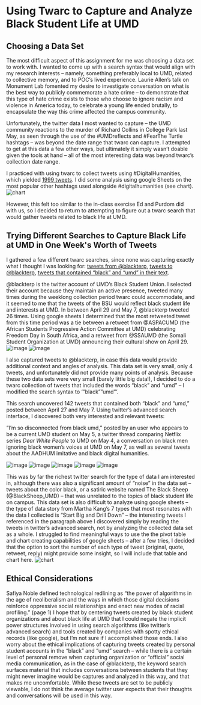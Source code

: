 # Using Twarc to Capture and Analyze Black Student Life at UMD

## Choosing a Data Set
The most difficult aspect of this assignment for me was choosing a data set to work with. I wanted to come up with a search syntax that would align with my research interests – namely, something preferably local to UMD, related to collective memory, and to POC’s lived experience. Laurie Allen’s talk on Monument Lab fomented my desire to investigate conversation on what is the best way to publicly commemorate a hate crime – to demonstrate that this type of hate crime exists to those who choose to ignore racism and violence in America today, to celebrate a young life ended brutally, to encapsulate the way this crime affected the campus community.

Unfortunately, the twitter data I most wanted to capture – the UMD community reactions to the murder of Richard Collins in College Park last May, as seen through the use of the #UMDreflects and #FearThe Turtle hashtags – was beyond the date range that twarc can capture. I attempted to get at this data a few other ways, but ultimately it simply wasn’t doable given the tools at hand – all of the most interesting data was beyond twarc’s collection date range.

I practiced with using twarc to collect tweets using #DigitalHumanities, which yielded [1999 tweets](https://github.com/caitcl/datastory/blob/master/data/hashdhtweets.csv). I did some analysis using google Sheets on the most popular other hashtags used alongside #digitalhumanities (see chart).
![chart](https://github.com/caitcl/datastory/blob/master/images/hashdhhashtagchart.png)

However, this felt too similar to the in-class exercise Ed and Purdom did with us, so I decided to return to attempting to figure out a twarc search that would gather tweets related to black life at UMD.

## Trying Different Searches to Capture Black Life at UMD in One Week's Worth of Tweets
I gathered a few different twarc searches, since none was capturing exactly what I thought I was looking for: [tweets from @blackterp](https://github.com/caitcl/datastory/blob/master/data/tweetsfromblackterp.csv), [tweets to @blackterp](https://github.com/caitcl/datastory/blob/master/data/tweetstoblackterp.csv), [tweets that contained “black” and “umd” in their text](https://github.com/caitcl/datastory/blob/master/data/blackumdtweets.csv).

@blackterp is the twitter account of UMD’s Black Student Union. I selected their account because they maintain an active presence, tweeted many times during the weeklong collection period twarc could accommodate, and it seemed to me that the tweets of the BSU would reflect black student life and interests at UMD. In between April 29 and May 7, @blackterp tweeted 26 times. Using google sheets I determined that the most retweeted tweet from this time period was a tie between a retweet from @ASPACUMD (the African Students Progressive Action Committee at UMD) celebrating Freedom Day in South Africa, and a retweet from @SSAUMD (the Somali Student Organization at UMD) announcing their cultural show on April 29.
![image](https://github.com/caitcl/datastory/blob/master/images/ASPACUMDretweet.png)
![image](https://github.com/caitcl/datastory/blob/master/images/SSAUMDretweet.png)

I also captured tweets to @blackterp, in case this data would provide additional context and angles of analysis. This data set is very small, only 4 tweets, and unfortunately did not provide many points of analysis. Because these two data sets were very small (barely little big data!), I decided to do a twarc collection of tweets that included the words “black” and “umd” – I modified the search syntax to ‘”black””umd”’. 

This search uncovered 142 tweets that contained both “black” and “umd,” posted between April 27 and May 7. Using twitter’s advanced search interface, I discovered both very interested and relevant tweets:
 
“I’m so disconnected from black umd,” posted by an user who appears to be a current UMD student on May 5, a twitter thread comparing Netflix series *Dear White People* to UMD on May 4, a conversation on black men ignoring black women’s voices at UMD on May 7, as well as several tweets about the AADHUM imitative and black digital humanities. 

![image](https://github.com/caitcl/datastory/blob/master/images/nnennannenna_tweet.png)
![image](https://github.com/caitcl/datastory/blob/master/images/dearwhitepeopletweet.png)
![image](https://github.com/caitcl/datastory/blob/master/images/africana_barbieblackwomentweet.png)
![image](https://github.com/caitcl/datastory/blob/master/images/darylewilliamsblackdhtweet.png)
![image](https://github.com/caitcl/datastory/blob/master/images/jluwritesblackdhtweet.png)

This was by far the richest twitter search for the type of data I am interested in, although there was also a significant amount of “noise” in the data set – tweets about the color black, or a satiric website named The Black Sheep (@BlackSheep_UMD) – that was unrelated to the topics of black student life on campus. This data set is also difficult to analyze using google sheets – the type of data story from Martha Kang’s 7 types that most resonates with the data I collected is “Start Big and Drill Down” – the interesting tweets I referenced in the paragraph above I discovered simply by reading the tweets in twitter’s advanced search, not by analyzing the collected data set as a whole. I struggled to find meaningful ways to use the the pivot table and chart creating capabilities of google sheets – after a few tries, I decided that the option to sort the number of each type of tweet (original, quote, retweet, reply) might provide some insight, so I will include that table and chart here.
![chart](https://github.com/caitcl/datastory/blob/master/images/blackumdtweetspivottableandchart.png)

## Ethical Considerations
Safiya Noble defined technological redlining as “the power of algorithms in the age of neoliberalism and the ways in which those digital decisions reinforce oppressive social relationships and enact new modes of racial profiling.” (page 1) I hope that by centering tweets created by black student organizations and about black life at UMD that I could negate the implicit power structures involved in using search algorithms (like twitter’s advanced search) and tools created by companies with spotty ethical records (like google), but I’m not sure if I accomplished those ends. I also worry about the ethical implications of capturing tweets created by personal student accounts in the “black” and “umd” search – while there is a certain level of personal remove when capturing organization or “official” social media communication, as in the case of @blackterp, the keyword search surfaces material that includes conversations between students that they might never imagine would be captures and analyzed in this way, and that makes me uncomfortable. While these tweets are set to be publicly viewable, I do not think the average twitter user expects that their thoughts and conversations will be used in this way. 
